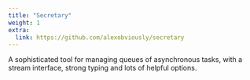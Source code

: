 ```yaml
---
title: "Secretary"
weight: 1
extra:
  link: https://github.com/alexobviously/secretary
---
```


A sophisticated tool for managing queues of asynchronous tasks, with a stream interface, strong typing and lots of helpful options.